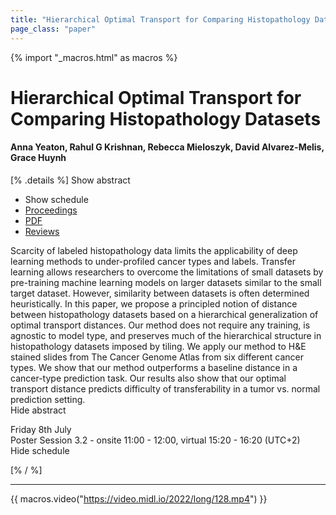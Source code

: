 ```yaml
---
title: "Hierarchical Optimal Transport for Comparing Histopathology Datasets"
page_class: "paper"
---
```


{% import "_macros.html" as macros %}

# Hierarchical Optimal Transport for Comparing Histopathology Datasets

#### Anna Yeaton, Rahul G Krishnan, Rebecca Mieloszyk, David Alvarez-Melis, Grace Huynh

[% .details %]
<a class="toggle_visibility" data-selector=".abstract" data-level="3">Show abstract</a>
- <a class="toggle_visibility" data-selector=".schedule" data-level="3">Show schedule</a>
- <a href="">Proceedings</a>
- <a href="https://openreview.net/pdf?id=gADV7sV4CMo">PDF</a>
- <a href="https://openreview.net/forum?id=gADV7sV4CMo">Reviews</a>

<p>
    <span class="abstract">
        Scarcity of labeled histopathology data limits the applicability of deep learning methods to under-profiled cancer types and labels. Transfer learning allows researchers to overcome the limitations of small datasets by pre-training machine learning models on larger datasets similar to the small target dataset. However, similarity between datasets is often determined heuristically. In this paper, we propose a principled notion of distance between histopathology datasets based on a hierarchical generalization of optimal transport distances. Our method does not require any training, is agnostic to model type, and preserves much of the hierarchical structure in histopathology datasets imposed by tiling. We apply our method to H&E stained slides from The Cancer Genome Atlas from six different cancer types. We show that our method outperforms a baseline distance in a cancer-type prediction task. Our results also show that our optimal transport distance predicts difficulty of transferability in a tumor vs. normal prediction setting.
        <br>
        <span class="actions"><a class="toggle_visibility" data-level="2">Hide abstract</a></span>
    </span>
</p>

<p>
    <span class="schedule">
        Friday 8th July<br>Poster Session 3.2 - onsite 11:00 - 12:00, virtual 15:20 - 16:20 (UTC+2)
        <br>
        <span class="actions"><a class="toggle_visibility" data-level="2">Hide schedule</a></span>
    </span>
</p>

[% / %]


---
{{ macros.video("https://video.midl.io/2022/long/128.mp4") }}
